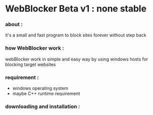 # WebBlocker Beta v1 : none stable 


### about :
it's a small and fast program to block sites forever without step back 


### how WebBlocker work :
webBlocker work in simple and easy way by using windows hosts for blocking target websites


### requirement  :
- windows operating system
- maybe C++ runtime requirement


### downloading and installation :



